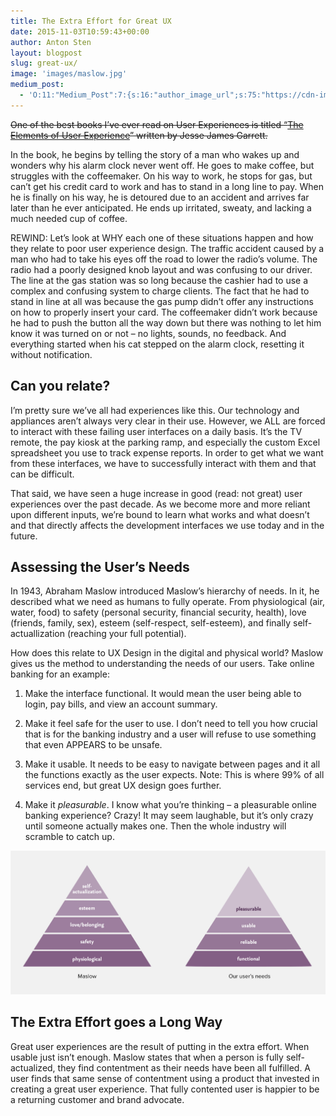 ```yaml
---
title: The Extra Effort for Great UX
date: 2015-11-03T10:59:43+00:00
author: Anton Sten
layout: blogpost
slug: great-ux/
image: 'images/maslow.jpg'
medium_post:
  - 'O:11:"Medium_Post":7:{s:16:"author_image_url";s:75:"https://cdn-images-2.medium.com/fit/c/200/200/1*sBkMGX19CG9furNqzt-uBg.jpeg";s:10:"author_url";s:29:"https://medium.com/@antonsten";s:10:"cross_link";s:3:"yes";s:2:"id";s:12:"a4f05333c99a";s:7:"license";s:19:"all-rights-reserved";s:6:"status";s:5:"draft";s:3:"url";s:42:"https://medium.com/@antonsten/a4f05333c99a";}'
---
```

~~One of the best books I’ve ever read on User Experiences is titled “<a href="http://www.jjg.net/elements/" target="_blank">The Elements of User Experience</a>” written by Jesse James Garrett.~~

In the book, he begins by telling the story of a man who wakes up and wonders why his alarm clock never went off. He goes to make coffee, but struggles with the coffeemaker. On his way to work, he stops for gas, but can’t get his credit card to work and has to stand in a long line to pay. When he is finally on his way, he is detoured due to an accident and arrives far later than he ever anticipated. He ends up irritated, sweaty, and lacking a much needed cup of coffee.

REWIND: Let’s look at WHY each one of these situations happen and how they relate to poor user experience design. The traffic accident caused by a man who had to take his eyes off the road to lower the radio’s volume. The radio had a poorly designed knob layout and was confusing to our driver. The line at the gas station was so long because the cashier had to use a complex and confusing system to charge clients. The fact that he had to stand in line at all was because the gas pump didn&#8217;t offer any instructions on how to properly insert your card. The coffeemaker didn’t work because he had to push the button all the way down but there was nothing to let him know it was turned on or not &#8211; no lights, sounds, no feedback. And everything started when his cat stepped on the alarm clock, resetting it without notification.

## Can you relate?

I’m pretty sure we’ve all had experiences like this. Our technology and appliances aren’t always very clear in their use. However, we ALL are forced to interact with these failing user interfaces on a daily basis. It’s the TV remote, the pay kiosk at the parking ramp, and especially the custom Excel spreadsheet you use to track expense reports. In order to get what we want from these interfaces, we have to successfully interact with them and that can be difficult.

That said, we have seen a huge increase in good (read: not great) user experiences over the past decade. As we become more and more reliant upon different inputs, we’re bound to learn what works and what doesn’t and that directly affects the development interfaces we use today and in the future.

## Assessing the User’s Needs

In 1943, Abraham Maslow introduced Maslow’s hierarchy of needs. In it, he described what we need as humans to fully operate. From physiological (air, water, food) to safety (personal security, financial security, health), love (friends, family, sex), esteem (self-respect, self-esteem), and finally self-actuallization (reaching your full potential).

How does this relate to UX Design in the digital and physical world? Maslow gives us the method to understanding the needs of our users. Take online banking for an example:

1. Make the interface functional. It would mean the user being able to login, pay bills, and view an account summary.

2. Make it feel safe for the user to use. I don’t need to tell you how crucial that is for the banking industry and a user will refuse to use something that even APPEARS to be unsafe.

3. Make it usable. It needs to be easy to navigate between pages and it all the functions exactly as the user expects. Note: This is where 99% of all services end, but great UX design goes further.

4. Make it _pleasurable_. I know what you’re thinking &#8211; a pleasurable online banking experience? Crazy! It may seem laughable, but it’s only crazy until someone actually makes one. Then the whole industry will scramble to catch up.

![great ux](/images/maslow.jpg)

## The Extra Effort goes a Long Way

Great user experiences are the result of putting in the extra effort. When usable just isn’t enough. Maslow states that when a person is fully self-actualized, they find contentment as their needs have been all fulfilled. A user finds that same sense of contentment using a product that invested in creating a great user experience. That fully contented user is happier to be a returning customer and brand advocate.
